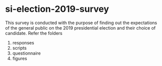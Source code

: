 # si-election-2019-survey
This survey is conducted with the purpose of finding out the expectations of the general public on the 2019 presidential election and their choice of candidate.
Refer the folders
1. responses
2. scripts
3. questionnaire
4. figures